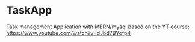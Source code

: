 # TaskApp
Task management Application with MERN/mysql based on the YT course: https://www.youtube.com/watch?v=dJbd7BYofp4
